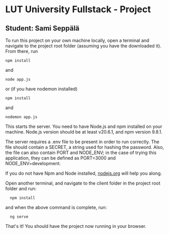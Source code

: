 # LUT University Fullstack - Project 
## Student: Sami Seppälä
<p>To run this project on your own machine locally, open a terminal and navigate to the project root folder (assuming you have the downloaded it). From there, run 
    
    npm install      
and

    node app.js
or (if you have nodemon installed)

    npm install
and

    nodemon app.js
This starts the server.
You need to have Node.js and npm installed on your machine. Node.js version should be at least v20.6.1, and npm version 9.8.1.

The server requires a .env file to be present in order to run correctly. The file should contain a SECRET, a string used for hashing the password. Also, the file can also contain PORT and NODE_ENV; in the case of trying this application, they can be defined as PORT=3000 and NODE_ENV=development. 

If you do not have Npm and Node installed, [nodejs.org](https://nodejs.org) will help you along.
</p>

<p>
Open another terminal, and navigate to the client folder in the project root folder and run:

      npm install
and when the above command is complete, run:

      ng serve
 
That's it! You should have the project now running in your browser.
</p>



